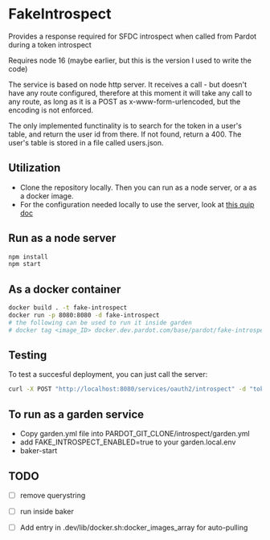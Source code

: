 # FakeIntrospect

Provides a response required for SFDC introspect when called from Pardot during a token introspect

Requires node 16 (maybe earlier, but this is the version I used to write the code)

The service is based on node http server. It receives a call - but doesn't have any route configured, therefore at this moment it will take any call to any route, as long as it is a POST as x-www-form-urlencoded, but the encoding is not enforced.

The only implemented functinality is to search for the token in a user's table, and return the user id from there. If not found, return a 400. The user's table is stored in a file called users.json.

## Utilization

- Clone the repository locally. Then you can run as a node server, or a as a docker image.
- For the configuration needed locally to use the server, look at [this quip doc](https://salesforce.quip.com/e16wAOD5ZsZz)
  
## Run as a node server

```bash
npm install
npm start
```
  
## As a docker container

```bash
docker build . -t fake-introspect
docker run -p 8080:8080 -d fake-introspect
# the following can be used to run it inside garden
# docker tag <image_ID> docker.dev.pardot.com/base/pardot/fake-introspect/app:latest
```

## Testing

To test a succesful deployment, you can just call the server:

```bash
curl -X POST "http://localhost:8080/services/oauth2/introspect" -d "token=CustomToken3"
```

## To run as a garden service

- Copy garden.yml file into PARDOT_GIT_CLONE/introspect/garden.yml
- add FAKE_INTROSPECT_ENABLED=true to your garden.local.env
- baker-start

## TODO

- [ ] remove querystring
- [ ] run inside baker
- [ ] Add entry in .dev/lib/docker.sh:docker_images_array for auto-pulling

